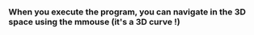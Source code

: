 ### When you execute the program, you can navigate in the 3D space using the mmouse (it's a 3D curve !)
